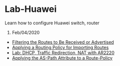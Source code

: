 # Lab-Huawei
Learn how to configure Huawei switch, router

1. Feb/04/2020
  * [Filtering the Routes to Be Received or Advertised](Filtering-the-Routes-to-Be-Received-or-Advertised.md)
  * [Applying a Routing Policy for Importing Routes](Applying-a-Routing-Policy-for-Importing-Routes.md)
  * [Lab: DHCP, Traffic Redirection, NAT with AR2220](DHCP-Redirect-Traffic-and-NAT.md)
  * [Applying the AS-Path Attribute to a Route-Policy](AS-Path-Attribute-to-a-Route-Policy.md)
